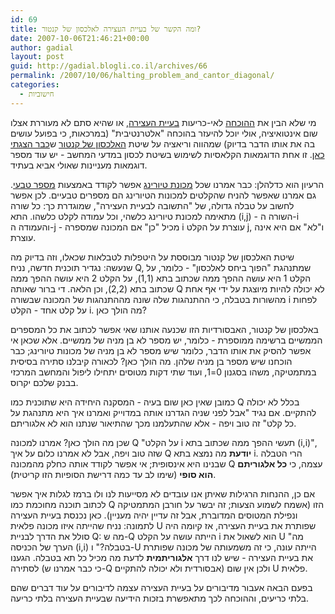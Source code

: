```yaml
---
id: 69
title: ומה הקשר של בעיית העצירה לאלכסון של קנטור?
date: 2007-10-06T21:46:21+00:00
author: gadial
layout: post
guid: http://gadial.blogli.co.il/archives/66
permalink: /2007/10/06/halting_problem_and_cantor_diagonal/
categories:
  - חישוביות
---
```

מי שלא הבין את [ההוכחה](http://www.gadial.net/?p=65) לאי-כריעות [בעיית העצירה](http://he.wikipedia.org/wiki/%D7%91%D7%A2%D7%99%D7%99%D7%AA_%D7%94%D7%A2%D7%A6%D7%99%D7%A8%D7%94), או שהיא סתם לא מעוררת אצלו שום אינטואיציה, אולי יוכל להיעזר בהוכחה "אלטרנטיבית" (במרכאות, כי בפועל עושים בה את אותו הדבר בדיוק) שמהווה וריאציה על שיטת [האלכסון של קנטור](http://he.wikipedia.org/wiki/%D7%94%D7%90%D7%9C%D7%9B%D7%A1%D7%95%D7%9F_%D7%A9%D7%9C_%D7%A7%D7%A0%D7%98%D7%95%D7%A8) ש[כבר הצגתי כאן](http://www.gadial.net/?p=52). זו אחת הדוגמאות הקלאסיות לשימוש בשיטת לכסון במדעי המחשב - יש עוד מספר דוגמאות מעניינות שאולי אביא בעתיד.

הרעיון הוא כדלהלן: כבר אמרנו שכל [מכונת טיורינג](http://he.wikipedia.org/wiki/%D7%9E%D7%9B%D7%95%D7%A0%D7%AA_%D7%98%D7%99%D7%95%D7%A8%D7%99%D7%A0%D7%92) אפשר לקודד באמצעות [מספר טבעי](http://he.wikipedia.org/wiki/%D7%9E%D7%A1%D7%A4%D7%A8_%D7%98%D7%91%D7%A2%D7%99). גם אמרנו שאפשר להניח שהקלטים למכונות הטיורינג הם מספרים טבעיים. לכן אפשר לחשוב על טבלה גדולה, של "התשובה לבעיית העצירה", שמוגדרת כך: כל שורה מתאימה למכונת טיורינג כלשהי, וכל עמודה לקלט כלשהו. התא (i,j) - השורה ה-i והעמודה ה-j - מכיל "כן" אם המכונה שמספרה i עוצרת על הקלט j, ו"לא" אם היא אינה עוצרת.

שיטת האלכסון של קנטור מבוססת על היטפלות לטבלאות שכאלו, וזה בדיוק מה שנעשה: נגדיר תוכנית חדשה, נניח Q, שמתנהגת "הפוך ביחס לאלכסון" - כלומר, על הקלט 1 היא עושה ההפך ממה שכתוב בתא (1,1), על הקלט 2 היא עושה ההפך ממה שכתוב בתא (2,2), וכן הלאה. די ברור שאותה Q לא יכולה להיות מיוצגת על ידי אף אחת מהשורות בטבלה, כי ההתנהגות שלה שונה מההתנהגות של המכונה שבשורה i לפחות על קלט אחד - הקלט i. מה הולך כאן?

באלכסון של קנטור, האבסורדיות הזו שכנעה אותנו שאי אפשר לכתוב את כל המספרים הממשיים ברשימה ממוספרת - כלומר, יש מספר לא בן מניה של ממשיים. אלא שכאן אי אפשר להסיק את אותו הדבר, כלומר שיש מספר לא בן מניה של מכונות טיורינג; כבר הוכחנו שיש מספר בן מניה שלהן. מה הולך כאן? לכאורה קיבלנו סתירה בסיסית במתמטיקה, משהו בסגנון 0=1, ועוד שתי דקות מטוסים יתחילו ליפול והמחשב המרכזי בבנק שלכם יקרוס.

כמובן שאין כאן שום בעיה - המסקנה היחידה היא שתוכנית כמו Q בכלל לא יכולה להתקיים. אם נגיד "אבל לפני שניה הגדרנו אותה במדוייק ואמרנו איך היא מתנהגת על כל קלט" זה טוב ויפה - אלא שהתעלמנו מכך שהתיאור שנתנו הוא לא אלגוריתם.

שכן מה הולך כאן? אמרנו למכונה Q "על הקלט i תעשי ההפך ממה שכתוב בתא (i,i)", שזה טוב ויפה, אבל לא אמרנו כלום על איך Q **יודעת** מה נמצא בתא i. הרי הטבלה שבנינו היא אינסופית; אי אפשר לקודד אותה כחלק מהמכונה Q עצמה, כי **כל אלגוריתם הוא סופי** (שימו לב עד כמה דרישת הסופיות הזו קריטית).

אם כן, ההנחות הרגילות שאיתן אנו עובדים לא מסייעות לנו ולו ברמז לגלות איך אפשר לכתוב תוכנה מחוכמת כמו Q הזו (אשמח לשמוע הצעות; זה יבשר על חורבן המתמטיקה ונפילת המטוסים המדוברת, אבל זה עדיין יהיה מעניין). כאן נכנסת בעיית העצירה לתמונה: נניח שהייתה איזו מכונה פלאית U שפותרת את בעיית העצירה, אז קיומה היה סולל את הדרך לבניית Q: מה ש-Q הייתה עושה על הקלט i הוא לשאול את U "מה הערך של הכניסה (i,i) בטבלה?" ו-U הייתה עונה, כי זה משמעותה של מכונה שפותרת את בעיית העצירה - שיש לנו דרך **אלגוריתמית** לדעת מה מכיל כל תא בטבלה. הגענו לסתירה (כי כבר אמרנו ש-Q אבסורדית ולא יכולה להתקיים) ולכן אין שום U פלאית.

בפעם הבאה אעבור מדיבורים על בעיית העצירה עצמה לדיבורים על עוד דברים שהם בלתי כריעים, וההוכחה לכך מתאפשרת בזכות הידיעה שבעיית העצירה בלתי כריעה.